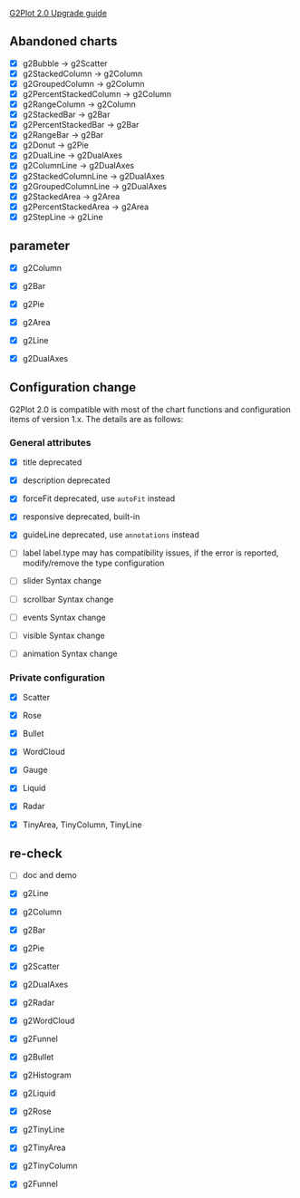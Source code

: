
[G2Plot 2.0 Upgrade guide](https://g2plot.antv.vision/en/docs/manual/upgrade/)


## Abandoned charts

- [x] g2Bubble                 ->  g2Scatter
- [x] g2StackedColumn          ->  g2Column
- [x] g2GroupedColumn          ->  g2Column
- [x] g2PercentStackedColumn   ->  g2Column
- [x] g2RangeColumn            ->  g2Column
- [x] g2StackedBar             ->  g2Bar
- [x] g2PercentStackedBar      ->  g2Bar
- [x] g2RangeBar               ->  g2Bar
- [x] g2Donut                  ->  g2Pie
- [x] g2DualLine               ->  g2DualAxes
- [x] g2ColumnLine             ->  g2DualAxes
- [x] g2StackedColumnLine      ->  g2DualAxes
- [x] g2GroupedColumnLine      ->  g2DualAxes
- [x] g2StackedArea            ->  g2Area
- [x] g2PercentStackedArea     ->  g2Area
- [x] g2StepLine               ->  g2Line

## parameter

- [x] g2Column
- [x] g2Bar
- [x] g2Pie
- [x] g2Area
- [x] g2Line
- [x] g2DualAxes


## Configuration change

G2Plot 2.0 is compatible with most of the chart functions and configuration items of version 1.x. The details are as follows:

### General attributes

- [x] title        deprecated
- [x] description  deprecated
- [x] forceFit     deprecated, use `autoFit` instead
- [x] responsive   deprecated, built-in
- [x] guideLine    deprecated, use `annotations` instead
- [ ] label	       label.type may has compatibility issues, if the error is reported, modify/remove the type configuration
- [ ] slider	     Syntax change
- [ ] scrollbar	   Syntax change
- [ ] events	     Syntax change
- [ ] visible   	 Syntax change
- [ ] animation	   Syntax change


### Private configuration

- [x] Scatter
- [x] Rose
- [x] Bullet
- [x] WordCloud
- [x] Gauge
- [x] Liquid
- [x] Radar
- [x] TinyArea, TinyColumn, TinyLine


## re-check

- [ ] doc and demo
- [x] g2Line
- [x] g2Column
- [x] g2Bar
- [x] g2Pie
- [x] g2Scatter
- [x] g2DualAxes
- [x] g2Radar
- [x] g2WordCloud
- [x] g2Funnel
- [x] g2Bullet
- [x] g2Histogram
- [x] g2Liquid
- [x] g2Rose
- [x] g2TinyLine
- [x] g2TinyArea
- [x] g2TinyColumn

- [x] g2Funnel






